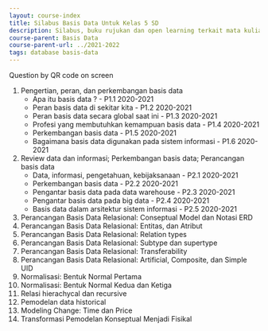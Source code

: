 ```yaml
---
layout: course-index
title: Silabus Basis Data Untuk Kelas 5 SD
description: Silabus, buku rujukan dan open learning terkait mata kuliah Basis Data
course-parent: Basis Data
course-parent-url: ../2021-2022
tags: database basis-data
---
```


Question by QR code on screen

1. Pengertian, peran, dan perkembangan basis data
   - Apa itu basis data ? - P1.1 2020-2021
   - Peran basis data di sekitar kita - P1.2 2020-2021
   - Peran basis data secara global saat ini - P1.3 2020-2021
   - Profesi yang membutuhkan kemampuan basis data - P1.4 2020-2021
   - Perkembangan basis data - P1.5 2020-2021
   - Bagaimana basis data digunakan pada sistem informasi - P1.6 2020-2021
2. Review data dan informasi; Perkembangan basis data; Perancangan basis data
   - Data, informasi, pengetahuan, kebijaksanaan - P2.1 2020-2021
   - Perkembangan basis data - P2.2 2020-2021
   - Pengantar basis data pada data warehouse - P2.3 2020-2021
   - Pengantar basis data pada big data - P2.4 2020-2021
   - Basis data dalam arsitektur sistem informasi - P2.5 2020-2021
3. Perancangan Basis Data Relasional: Conseptual Model dan Notasi ERD
4. Perancangan Basis Data Relasional: Entitas, dan Atribut
5. Perancangan Basis Data Relasional: Relation types
6. Perancangan Basis Data Relasional: Subtype dan supertype
7. Perancangan Basis Data Relasional: Transferability
8. Perancangan Basis Data Relasional: Artificial, Composite, dan Simple UID
9. Normalisasi: Bentuk Normal Pertama
10. Normalisasi: Bentuk Normal Kedua dan Ketiga
11. Relasi hierachycal dan recursive
12. Pemodelan data historical
13. Modeling Change: Time dan Price
14. Transformasi Pemodelan Konseptual Menjadi Fisikal
